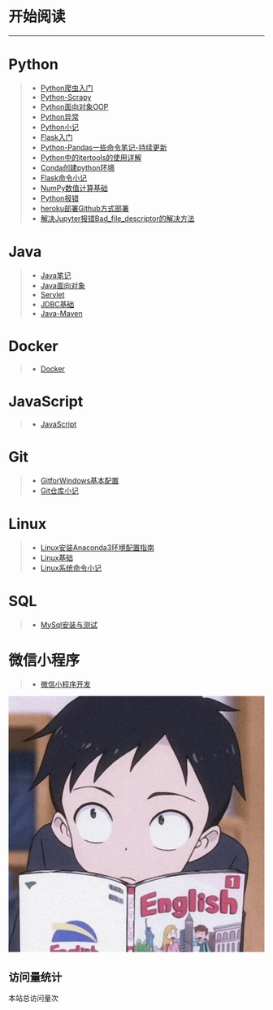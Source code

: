 # 开始阅读
--- 
# Python
> * [Python爬虫入门](md/Python/Python爬虫入门.md)
> * [Python-Scrapy](md/Python/Python-Scrapy.md)
> * [Python面向对象OOP](md/Python/Python面向对象OOP.md)
> * [Python异常](md/Python/Python异常.md)
> * [Python小记](md/Python/Python小记.md)
> * [Flask入门](md/Python/Flask入门.md)
> * [Python-Pandas一些命令笔记-持续更新](md/Python/Python-Pandas一些命令笔记-持续更新.md)
> * [Python中的itertools的使用详解](md/Python/Python中的itertools的使用详解.md)
> * [Conda创建python环境](md/Python/Conda创建python环境.md)
> * [Flask命令小记](md/Python/Flask命令小记.md)
> * [NumPy数值计算基础](md/Python/NumPy数值计算基础.md)
> * [Python报错](md/Python/Python报错.md)
> * [heroku部署Github方式部署](md/Python/heroku部署Github方式部署.md)
> * [解决Jupyter报错Bad_file_descriptor的解决方法](md/Python/解决Jupyter报错Bad_file_descriptor的解决方法.md)
    
# Java
> * [Java笔记](md/Java/Java笔记.md)
> * [Java面向对象](md/Java/Java面向对象.md)
> * [Servlet](md/Java/Servlet.md)
> * [JDBC基础](md/Java/JDBC基础.md)
> * [Java-Maven](md/Java/Java-Maven.md)
# Docker
> * [Docker](md/Docker/Docker.md)
# JavaScript
> * [JavaScript](md/JavaScript/JavaScript.md)
# Git
> * [GitforWindows基本配置](md/Git/GitforWindows基本配置.md)
> * [Git仓库小记](md/Git/Git仓库小记.md)
# Linux
> * [Linux安装Anaconda3环境配置指南](md/Linux/Linux安装Anaconda3环境配置指南.md)
> * [Linux基础](md/Linux/Linux基础.md)
> * [Linux系统命令小记](md/Linux/Linux系统命令小记.md)
# SQL
> * [MySql安装与测试](md/SQL/MySql安装与测试.md)
# 微信小程序
> * [微信小程序开发](md/微信小程序/微信小程序开发.md)

<!-- ## 编写警告
> [!WARNING]
> 在`[]`里面写入`!WARNING`即可
>
> 这是一个使用了Markdown引用样式美化插件的警告

## 编写危险
> [!Danger]
> 在`[]`里面写入`!Danger`即可
>
> 这是一个使用了Markdown引用样式美化插件的危险

## 编写提示
> [!TIP]
> 在`[]`里面写入`!TIP`即可
>
> 这是一个使用了Markdown引用样式美化插件的提示

## 编写注释
> [!NOTE]
> 在`[]`里面写入`!NOTE`即可
>
> 这是一个使用了Markdown引用样式美化插件的注释

## 编写自定义警告
> [!WARNING|label:Important]
> 在`[]`里面写入`!WARNING|label:Important`即可
>
> 同理`Danger`，`TIP`，`NOTE`添加`label:xxx`实现自定义 -->

<!-- ## 图片缩放 -->
![](images/logo.jpg)

## 访问量统计
<span id="busuanzi_container_site_pv">本站总访问量<span id="busuanzi_value_site_pv"></span>次</span>